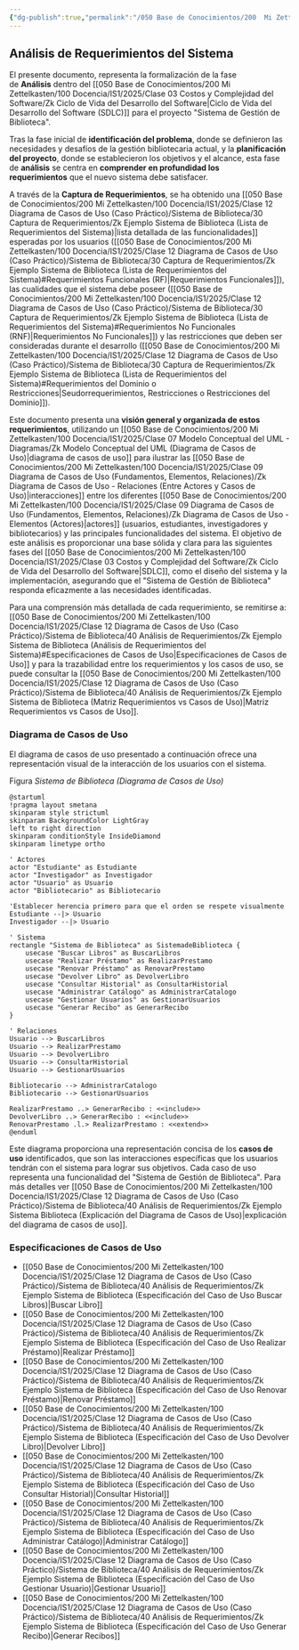 ```yaml
---
{"dg-publish":true,"permalink":"/050 Base de Conocimientos/200  Mi Zettelkasten/100 Docencia/IS1/2025/Clase 12 Diagrama de Casos de Uso (Caso Práctico)/Sistema de Biblioteca/40 Análisis de Requerimientos/Zk Ejemplo Sistema de Biblioteca (Análisis de Requerimientos del Sistema)/","tags":["digitalGarden","sistema","UML","diagramaCasosDeUso"]}
---
```


## Análisis de Requerimientos del Sistema

El presente documento, representa la formalización de la fase de **Análisis** dentro del [[050 Base de Conocimientos/200  Mi Zettelkasten/100 Docencia/IS1/2025/Clase 03 Costos y Complejidad del Software/Zk Ciclo de Vida del Desarrollo del Software\|Ciclo de Vida del Desarrollo del Software (SDLC)]] para el proyecto "Sistema de Gestión de Biblioteca".

Tras la fase inicial de **identificación del problema**, donde se definieron las necesidades y desafíos de la gestión bibliotecaria actual, y la **planificación del proyecto**, donde se establecieron los objetivos y el alcance, esta fase de **análisis** se centra en **comprender en profundidad los requerimientos** que el nuevo sistema debe satisfacer.

A través de la **Captura de Requerimientos**, se ha obtenido una [[050 Base de Conocimientos/200  Mi Zettelkasten/100 Docencia/IS1/2025/Clase 12 Diagrama de Casos de Uso (Caso Práctico)/Sistema de Biblioteca/30 Captura de Requerimientos/Zk Ejemplo Sistema de Biblioteca (Lista de Requerimientos del Sistema)\|lista detallada de las funcionalidades]] esperadas por los usuarios ([[050 Base de Conocimientos/200  Mi Zettelkasten/100 Docencia/IS1/2025/Clase 12 Diagrama de Casos de Uso (Caso Práctico)/Sistema de Biblioteca/30 Captura de Requerimientos/Zk Ejemplo Sistema de Biblioteca (Lista de Requerimientos del Sistema)#Requerimientos Funcionales (RF)\|Requerimientos Funcionales]]), las cualidades que el sistema debe poseer ([[050 Base de Conocimientos/200  Mi Zettelkasten/100 Docencia/IS1/2025/Clase 12 Diagrama de Casos de Uso (Caso Práctico)/Sistema de Biblioteca/30 Captura de Requerimientos/Zk Ejemplo Sistema de Biblioteca (Lista de Requerimientos del Sistema)#Requerimientos No Funcionales (RNF)\|Requerimientos No Funcionales]]) y las restricciones que deben ser consideradas durante el desarrollo ([[050 Base de Conocimientos/200  Mi Zettelkasten/100 Docencia/IS1/2025/Clase 12 Diagrama de Casos de Uso (Caso Práctico)/Sistema de Biblioteca/30 Captura de Requerimientos/Zk Ejemplo Sistema de Biblioteca (Lista de Requerimientos del Sistema)#Requerimientos del Dominio o Restricciones\|Seudorrequerimientos, Restricciones o Restricciones del Dominio]]).

Este documento presenta una **visión general y organizada de estos requerimientos**, utilizando un [[050 Base de Conocimientos/200  Mi Zettelkasten/100 Docencia/IS1/2025/Clase 07 Modelo Conceptual del UML - Diagramas/Zk Modelo Conceptual del UML (Diagrama de Casos de Uso)\|diagrama de casos de uso]] para ilustrar las [[050 Base de Conocimientos/200  Mi Zettelkasten/100 Docencia/IS1/2025/Clase 09 Diagrama de Casos de Uso (Fundamentos, Elementos, Relaciones)/Zk Diagrama de Casos de Uso - Relaciones (Entre Actores y Casos de Uso)\|interacciones]] entre los diferentes [[050 Base de Conocimientos/200  Mi Zettelkasten/100 Docencia/IS1/2025/Clase 09 Diagrama de Casos de Uso (Fundamentos, Elementos, Relaciones)/Zk Diagrama de Casos de Uso - Elementos (Actores)\|actores]] (usuarios, estudiantes, investigadores y bibliotecarios) y las principales funcionalidades del sistema. El objetivo de este análisis es proporcionar una base sólida y clara para las siguientes fases del [[050 Base de Conocimientos/200  Mi Zettelkasten/100 Docencia/IS1/2025/Clase 03 Costos y Complejidad del Software/Zk Ciclo de Vida del Desarrollo del Software\|SDLC]], como el diseño del sistema y la implementación, asegurando que el "Sistema de Gestión de Biblioteca" responda eficazmente a las necesidades identificadas.

Para una comprensión más detallada de cada requerimiento, se remitirse a: [[050 Base de Conocimientos/200  Mi Zettelkasten/100 Docencia/IS1/2025/Clase 12 Diagrama de Casos de Uso (Caso Práctico)/Sistema de Biblioteca/40 Análisis de Requerimientos/Zk Ejemplo Sistema de Biblioteca (Análisis de Requerimientos del Sistema)#Especificaciones de Casos de Uso\|Especificaciones de Casos de Uso]] y para la trazabilidad entre los requerimientos y los casos de uso, se puede consultar la [[050 Base de Conocimientos/200  Mi Zettelkasten/100 Docencia/IS1/2025/Clase 12 Diagrama de Casos de Uso (Caso Práctico)/Sistema de Biblioteca/40 Análisis de Requerimientos/Zk Ejemplo Sistema de Biblioteca (Matriz Requerimientos vs Casos de Uso)\|Matriz Requerimientos vs Casos de Uso]].

### Diagrama de Casos de Uso

El diagrama de casos de uso presentado a continuación ofrece una representación visual de la interacción de los usuarios con el sistema.

Figura
_Sistema de Biblioteca (Diagrama de Casos de Uso)_
```plantuml
@startuml
!pragma layout smetana
skinparam style strictuml
skinparam BackgroundColor LightGray
left to right direction
skinparam conditionStyle InsideDiamond
skinparam linetype ortho

' Actores
actor "Estudiante" as Estudiante
actor "Investigador" as Investigador
actor "Usuario" as Usuario
actor "Bibliotecario" as Bibliotecario

'Establecer herencia primero para que el orden se respete visualmente
Estudiante --|> Usuario
Investigador --|> Usuario

' Sistema
rectangle "Sistema de Biblioteca" as SistemadeBiblioteca {
	usecase "Buscar Libros" as BuscarLibros
	usecase "Realizar Préstamo" as RealizarPrestamo
	usecase "Renovar Préstamo" as RenovarPrestamo
	usecase "Devolver Libro" as DevolverLibro
	usecase "Consultar Historial" as ConsultarHistorial
	usecase "Administrar Catálogo" as AdministrarCatalogo
	usecase "Gestionar Usuarios" as GestionarUsuarios
	usecase "Generar Recibo" as GenerarRecibo
}

' Relaciones
Usuario --> BuscarLibros
Usuario --> RealizarPrestamo
Usuario --> DevolverLibro
Usuario --> ConsultarHistorial
Usuario --> GestionarUsuarios

Bibliotecario --> AdministrarCatalogo
Bibliotecario --> GestionarUsuarios

RealizarPrestamo ..> GenerarRecibo : <<include>>
DevolverLibro ..> GenerarRecibo : <<include>>
RenovarPrestamo .l.> RealizarPrestamo : <<extend>>
@enduml
```

Este diagrama proporciona una representación concisa de los **casos de uso** identificados, que son las interacciones específicas que los usuarios tendrán con el sistema para lograr sus objetivos. Cada caso de uso representa una funcionalidad del "Sistema de Gestión de Biblioteca". Para más detalles ver [[050 Base de Conocimientos/200  Mi Zettelkasten/100 Docencia/IS1/2025/Clase 12 Diagrama de Casos de Uso (Caso Práctico)/Sistema de Biblioteca/40 Análisis de Requerimientos/Zk Ejemplo Sistema Biblioteca (Explicación del Diagrama de Casos de Uso)\|explicación del diagrama de casos de uso]].

### Especificaciones de Casos de Uso

- [[050 Base de Conocimientos/200  Mi Zettelkasten/100 Docencia/IS1/2025/Clase 12 Diagrama de Casos de Uso (Caso Práctico)/Sistema de Biblioteca/40 Análisis de Requerimientos/Zk Ejemplo Sistema de Biblioteca (Especificación del Caso de Uso Buscar Libros)\|Buscar Libro]]
- [[050 Base de Conocimientos/200  Mi Zettelkasten/100 Docencia/IS1/2025/Clase 12 Diagrama de Casos de Uso (Caso Práctico)/Sistema de Biblioteca/40 Análisis de Requerimientos/Zk Ejemplo Sistema de Biblioteca (Especificación del Caso de Uso Realizar Préstamo)\|Realizar Préstamo]]
- [[050 Base de Conocimientos/200  Mi Zettelkasten/100 Docencia/IS1/2025/Clase 12 Diagrama de Casos de Uso (Caso Práctico)/Sistema de Biblioteca/40 Análisis de Requerimientos/Zk Ejemplo Sistema de Biblioteca (Especificación del Caso de Uso Renovar Préstamo)\|Renovar Préstamo]]
- [[050 Base de Conocimientos/200  Mi Zettelkasten/100 Docencia/IS1/2025/Clase 12 Diagrama de Casos de Uso (Caso Práctico)/Sistema de Biblioteca/40 Análisis de Requerimientos/Zk Ejemplo Sistema de Biblioteca (Especificación del Caso de Uso Devolver Libro)\|Devolver Libro]]
- [[050 Base de Conocimientos/200  Mi Zettelkasten/100 Docencia/IS1/2025/Clase 12 Diagrama de Casos de Uso (Caso Práctico)/Sistema de Biblioteca/40 Análisis de Requerimientos/Zk Ejemplo Sistema de Biblioteca (Especificación del Caso de Uso Consultar Historial)\|Consultar Historial]]
- [[050 Base de Conocimientos/200  Mi Zettelkasten/100 Docencia/IS1/2025/Clase 12 Diagrama de Casos de Uso (Caso Práctico)/Sistema de Biblioteca/40 Análisis de Requerimientos/Zk Ejemplo Sistema de Biblioteca (Especificación del Caso de Uso Administrar Catálogo)\|Administrar Catálogo]]
- [[050 Base de Conocimientos/200  Mi Zettelkasten/100 Docencia/IS1/2025/Clase 12 Diagrama de Casos de Uso (Caso Práctico)/Sistema de Biblioteca/40 Análisis de Requerimientos/Zk Ejemplo Sistema de Biblioteca (Especificación del Caso de Uso Gestionar Usuario)\|Gestionar Usuario]]
- [[050 Base de Conocimientos/200  Mi Zettelkasten/100 Docencia/IS1/2025/Clase 12 Diagrama de Casos de Uso (Caso Práctico)/Sistema de Biblioteca/40 Análisis de Requerimientos/Zk Ejemplo Sistema de Biblioteca (Especificación del Caso de Uso Generar Recibo)\|Generar Recibos]]


